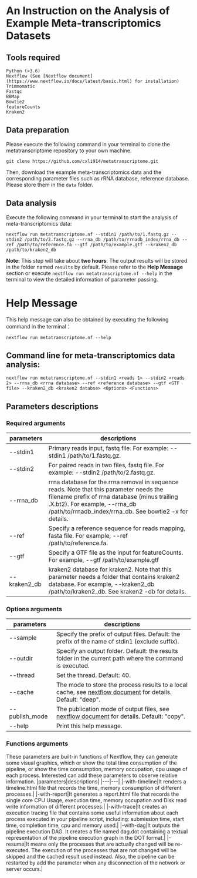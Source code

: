 # An Instruction on the Analysis of Example Meta-transcriptomics Datasets
## Tools required
```shell
Python (>3.6)
Nextflow (See [Nextflow document](https://www.nextflow.io/docs/latest/basic.html) for installation)
Trimmomatic
Fastqc
BBMap
Bowtie2
featureCounts
Kraken2
```
## Data preparation
Please execute the following command in your terminal to clone the metatranscriptome repository to your own machine. 
```shell
git clone https://github.com/cxli914/metatranscriptome.git
```
Then, download the example meta-transcriptomics data and the corresponding parameter files such as rRNA database, reference database. Please store them in the `data` folder.

## Data analysis
Execute the following command in your terminal to start the analysis of meta-transcriptomics data:
```shell
nextflow run metatranscriptome.nf --stdin1 /path/to/1.fastq.gz --stdin2 /path/to/2.fastq.gz --rrna_db /path/to/rrnadb_index/rrna_db --ref /path/to/reference.fa --gtf /path/to/example.gtf --kraken2_db /path/to/kraken2_db
```
**Note:** This step will take about **two hours**. The output results will be stored in the folder named `results` by default. Please refer to the **Help Message** section or execute `nextflow run metatranscriptome.nf --help` in the terminal to view the detailed information of parameter passing.

# Help Message
This help message can also be obtained by executing the following command in the terminal：
```shell
nextflow run metatranscriptome.nf --help
```
## Command line for meta-transcriptomics data analysis:
```
nextflow run metatranscriptome.nf --stdin1 <reads 1> --stdin2 <reads 2> --rrna_db <rrna database> --ref <reference database> --gtf <GTF file> --kraken2_db <kraken2 databse> <Options> <Functions> 
```
## Parameters descriptions
### Required arguments
|parameters|descriptions|
|---|---|
|--stdin1|Primary reads input, fastq file. For example: --stdin1 /path/to/1.fastq.gz.|
|--stdin2|For paired reads in two files, fastq file. For example: --stdin2 /path/to/2.fastq.gz.|
|--rrna_db|rrna database for the rrna removal in sequence reads. Note that this parameter needs the filename prefix of rrna database (minus trailing .X.bt2). For example, --rrna_db /path/to/rrnadb_index/rrna_db. See bowtie2 -x for details.|
|--ref|Specify a reference sequence for reads mapping, fasta file. For example, --ref /path/to/reference.fa.|
|--gtf|Specify a GTF file as the input for featureCounts. For example, --gtf /path/to/example.gtf|
|--kraken2_db|kraken2 database for kraken2. Note that this parameter needs a folder that contains kraken2 database. For example, --kraken2_db /path/to/kraken2_db. See kraken2 -db for details.|

### Options arguments
|parameters|descriptions|
|---|---|
|--sample|Specify the prefix of output files. Default: the prefix of the name of stdin1 (exclude suffix).|
|--outdir|Specify an output folder. Default: the results folder in the current path where the command is executed.|
|--thread| Set the thread. Default: 40.|
|--cache| The mode to store the process results to a local cache, see [nextflow document](https://www.nextflow.io/docs/latest/basic.html) for details. Default: "deep".|
|--publish_mode|The publication mode of output files, see [nextflow document](https://www.nextflow.io/docs/latest/basic.html) for details. Default: "copy".|
|--help|Print this help message.|

### Functions arguments
These parameters are built-in functions of Nextflow, they can generate some visual graphics, which or show the total time consumption of the pipeline, or show the time consumption, memory occupation, cpu usage of each process. Interested can add these parameters to observe relative information.
|parameters|descriptions|
|---|---|
|-with-timeline|It renders a timeline.html file that records the time, memory consumption of different processes.|
|-with-report|It generates a report.html file that records the single core CPU Usage, execution time, memory occupation and Disk read write information of different processes.|
|-with-trace|It creates an execution tracing file that contains some useful information about each process executed in your pipeline script, including: submission time, start time, completion time, cpu and memory used.|
|-with-dag|It outputs the pipeline execution DAG. It creates a file named dag.dot containing a textual representation of the pipeline execution graph in the DOT format.|
|-resume|It means only the processes that are actually changed will be re-executed. The execution of the processes that are not changed will be skipped and the cached result used instead. Also, the pipeline can be restarted by add the parameter when any disconnection of the network or server occurs.|

